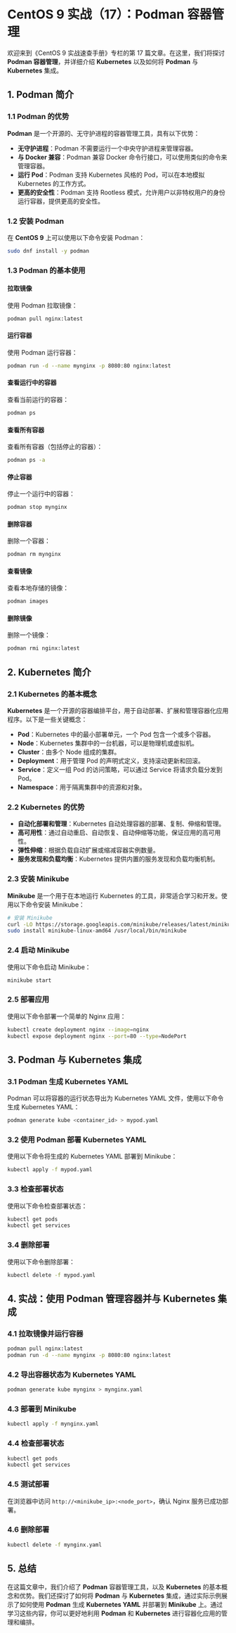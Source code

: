 # CentOS 9 实战（17）：Podman 容器管理

欢迎来到《CentOS 9 实战速查手册》专栏的第 17 篇文章。在这里，我们将探讨 **Podman 容器管理**，并详细介绍 **Kubernetes** 以及如何将 **Podman** 与 **Kubernetes** 集成。

## 1. Podman 简介

### 1.1 Podman 的优势

**Podman** 是一个开源的、无守护进程的容器管理工具，具有以下优势：

- **无守护进程**：Podman 不需要运行一个中央守护进程来管理容器。
- **与 Docker 兼容**：Podman 兼容 Docker 命令行接口，可以使用类似的命令来管理容器。
- **运行 Pod**：Podman 支持 Kubernetes 风格的 Pod，可以在本地模拟 Kubernetes 的工作方式。
- **更高的安全性**：Podman 支持 Rootless 模式，允许用户以非特权用户的身份运行容器，提供更高的安全性。

### 1.2 安装 Podman

在 **CentOS 9** 上可以使用以下命令安装 Podman：

```sh
sudo dnf install -y podman
```

### 1.3 Podman 的基本使用

#### 拉取镜像

使用 Podman 拉取镜像：

```sh
podman pull nginx:latest
```

#### 运行容器

使用 Podman 运行容器：

```sh
podman run -d --name mynginx -p 8080:80 nginx:latest
```

#### 查看运行中的容器

查看当前运行的容器：

```sh
podman ps
```

#### 查看所有容器

查看所有容器（包括停止的容器）：

```sh
podman ps -a
```

#### 停止容器

停止一个运行中的容器：

```sh
podman stop mynginx
```

#### 删除容器

删除一个容器：

```sh
podman rm mynginx
```

#### 查看镜像

查看本地存储的镜像：

```sh
podman images
```

#### 删除镜像

删除一个镜像：

```sh
podman rmi nginx:latest
```

## 2. Kubernetes 简介

### 2.1 Kubernetes 的基本概念

**Kubernetes** 是一个开源的容器编排平台，用于自动部署、扩展和管理容器化应用程序。以下是一些关键概念：

- **Pod**：Kubernetes 中的最小部署单元，一个 Pod 包含一个或多个容器。
- **Node**：Kubernetes 集群中的一台机器，可以是物理机或虚拟机。
- **Cluster**：由多个 Node 组成的集群。
- **Deployment**：用于管理 Pod 的声明式定义，支持滚动更新和回滚。
- **Service**：定义一组 Pod 的访问策略，可以通过 Service 将请求负载分发到 Pod。
- **Namespace**：用于隔离集群中的资源和对象。

### 2.2 Kubernetes 的优势

- **自动化部署和管理**：Kubernetes 自动处理容器的部署、复制、伸缩和管理。
- **高可用性**：通过自动重启、自动恢复、自动伸缩等功能，保证应用的高可用性。
- **弹性伸缩**：根据负载自动扩展或缩减容器实例数量。
- **服务发现和负载均衡**：Kubernetes 提供内置的服务发现和负载均衡机制。

### 2.3 安装 Minikube

**Minikube** 是一个用于在本地运行 Kubernetes 的工具，非常适合学习和开发。使用以下命令安装 Minikube：

```sh
# 安装 Minikube
curl -LO https://storage.googleapis.com/minikube/releases/latest/minikube-linux-amd64
sudo install minikube-linux-amd64 /usr/local/bin/minikube
```

### 2.4 启动 Minikube

使用以下命令启动 Minikube：

```sh
minikube start
```

### 2.5 部署应用

使用以下命令部署一个简单的 Nginx 应用：

```sh
kubectl create deployment nginx --image=nginx
kubectl expose deployment nginx --port=80 --type=NodePort
```

## 3. Podman 与 Kubernetes 集成

### 3.1 Podman 生成 Kubernetes YAML

Podman 可以将容器的运行状态导出为 Kubernetes YAML 文件，使用以下命令生成 Kubernetes YAML：

```sh
podman generate kube <container_id> > mypod.yaml
```

### 3.2 使用 Podman 部署 Kubernetes YAML

使用以下命令将生成的 Kubernetes YAML 部署到 Minikube：

```sh
kubectl apply -f mypod.yaml
```

### 3.3 检查部署状态

使用以下命令检查部署状态：

```sh
kubectl get pods
kubectl get services
```

### 3.4 删除部署

使用以下命令删除部署：

```sh
kubectl delete -f mypod.yaml
```

## 4. 实战：使用 Podman 管理容器并与 Kubernetes 集成

### 4.1 拉取镜像并运行容器

```sh
podman pull nginx:latest
podman run -d --name mynginx -p 8080:80 nginx:latest
```

### 4.2 导出容器状态为 Kubernetes YAML

```sh
podman generate kube mynginx > mynginx.yaml
```

### 4.3 部署到 Minikube

```sh
kubectl apply -f mynginx.yaml
```

### 4.4 检查部署状态

```sh
kubectl get pods
kubectl get services
```

### 4.5 测试部署

在浏览器中访问 `http://<minikube_ip>:<node_port>`，确认 Nginx 服务已成功部署。

### 4.6 删除部署

```sh
kubectl delete -f mynginx.yaml
```

## 5. 总结

在这篇文章中，我们介绍了 **Podman** 容器管理工具，以及 **Kubernetes** 的基本概念和优势。我们还探讨了如何将 **Podman** 与 **Kubernetes** 集成，通过实际示例展示了如何使用 **Podman** 生成 **Kubernetes YAML** 并部署到 **Minikube** 上。通过学习这些内容，你可以更好地利用 **Podman** 和 **Kubernetes** 进行容器化应用的管理和编排。
